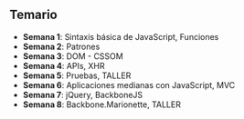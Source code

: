 ## Temario

* __Semana 1__: Sintaxis básica de JavaScript, Funciones
* __Semana 2__: Patrones
* __Semana 3__: DOM - CSSOM
* __Semana 4__: APIs, XHR
* __Semana 5__: Pruebas, TALLER
* __Semana 6__: Aplicaciones medianas con JavaScript, MVC
* __Semana 7__: jQuery, BackboneJS
* __Semana 8__: Backbone.Marionette, TALLER